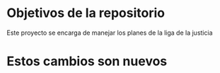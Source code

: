 # Objetivos de la repositorio

Este proyecto se encarga de manejar los planes de la liga de la justicia


# Estos cambios son nuevos
